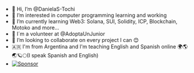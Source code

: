 - 👋 Hi, I’m @DanielaS-Tochi
- 👀 I’m interested in computer programming learning and working 
- 🌱 I’m currently learning Web3: Solana, SUI, Solidity, ICP, Blockchain, Motoko and more...
- 🌱 I´m a volunteer at @AdoptaUnJunior
- 💞️ I’m looking to collaborate on every project I can 😊
- 🇦🇷 I'm from Argentina and I'm teaching English and Spanish online  🌍🌎🌏🪐🌕(I speak Spanish and English)
- [![Sponsor](https://img.shields.io/badge/Sponsor-DanielaS--Tochi-pink?logo=github-sponsors)](https://github.com/sponsors/DanielaS-Tochi)
